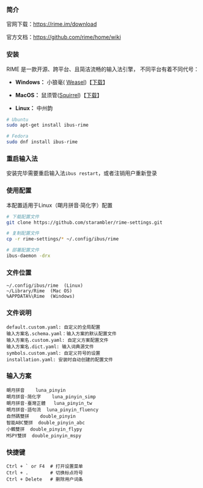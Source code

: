 ### 简介

官网下载：https://rime.im/download

官方文档：https://github.com/rime/home/wiki



### 安装

RIME 是一款开源、跨平台、且简洁流畅的输入法引擎， 不同平台有着不同代号：

- **Windows：** 小狼毫( [Weasel](https://github.com/rime/weasel))【[下载](https://bintray.com/rime/weasel/release)】



- **MacOS：** 鼠须管([Squirrel](https://github.com/rime/squirrel))【[下载](https://bintray.com/rime/squirrel/release)】

- **Linux：** 中州韵
          
``` bash
# Ubuntu
sudo apt-get install ibus-rime

# Fedora
sudo dnf install ibus-rime

```
                    

### 重启输入法
安装完毕需要重启输入法`ibus restart`，或者注销用户重新登录




### 使用配置

本配置适用于Linux（朙月拼音·简化字）配置

```bash
# 下载配置文件
git clone https://github.com/starambler/rime-settings.git

# 复制配置文件
cp -r rime-settings/* ~/.config/ibus/rime

# 部署配置文件
ibus-daemon -drx
```



### 文件位置

```
~/.config/ibus/rime  (Linux)
~/Library/Rime  (Mac OS)
%APPDATA%\Rime  (Windows)
```



### 文件说明

```
default.custom.yaml: 自定义的全局配置
输入方案名.schema.yaml：输入方案的默认配置文件
输入方案名.custom.yaml: 自定义方案配置文件
输入方案名.dict.yaml: 输入词典源文件
symbols.custom.yaml: 自定义符号的设置
installation.yaml: 安装时自动创建的配置文件
```



### 输入方案

```
朙月拼音	luna_pinyin
朙月拼音·简化字	luna_pinyin_simp
朙月拼音·臺灣正體	luna_pinyin_tw
朙月拼音·語句流  luna_pinyin_fluency
自然碼雙拼	 double_pinyin
智能ABC雙拼  double_pinyin_abc
小鶴雙拼  double_pinyin_flypy
MSPY雙拼  double_pinyin_mspy
```



### 快捷键

```
Ctrl + ` or F4  # 打开设置菜单
Ctrl + .        # 切换标点符号
Ctrl + Delete   # 删除用户词条
```

